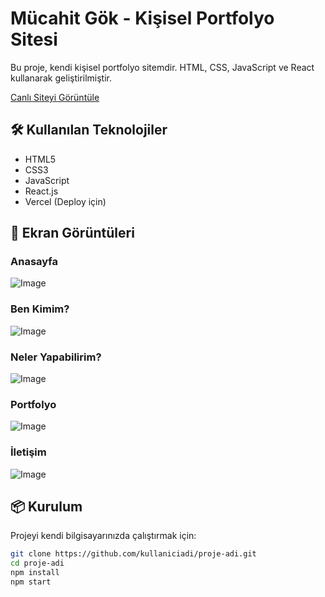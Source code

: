 # Mücahit Gök - Kişisel Portfolyo Sitesi
Bu proje, kendi kişisel portfolyo sitemdir. HTML, CSS, JavaScript ve React kullanarak geliştirilmiştir.

[Canlı Siteyi Görüntüle](https://mucahit-gok-portfolyo.vercel.app/)

## 🛠️ Kullanılan Teknolojiler

- HTML5
- CSS3
- JavaScript
- React.js
- Vercel (Deploy için)

## 📸 Ekran Görüntüleri
### Anasayfa
![Image](https://github.com/user-attachments/assets/f937b469-e8f0-4061-9a53-e82448d2be98)
### Ben Kimim?
![Image](https://github.com/user-attachments/assets/6c5525b1-ff89-4f65-8df4-a99171e68c11)
### Neler Yapabilirim?
![Image](https://github.com/user-attachments/assets/1ea66339-d7bf-4c83-9fc3-e304ba91cbcf)
### Portfolyo
![Image](https://github.com/user-attachments/assets/62b43f12-bc39-4373-87c2-444053cdfd7b)
### İletişim
![Image](https://github.com/user-attachments/assets/c5c2c4eb-e9cf-406e-ab42-af1f1a3b3fe3)

## 📦 Kurulum

Projeyi kendi bilgisayarınızda çalıştırmak için:

```bash
git clone https://github.com/kullaniciadi/proje-adi.git
cd proje-adi
npm install
npm start
